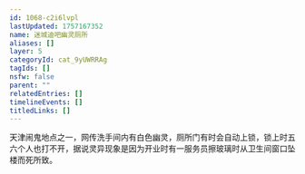 ```yaml
---
id: 1068-c2i6lvpl
lastUpdated: 1757167352
name: 迷城迪吧幽灵厕所
aliases: []
layer: 5
categoryId: cat_9yUWRRAg
tagIds: []
nsfw: false
parent: ""
relatedEntries: []
timelineEvents: []
titledLinks: []
---
```


天津闹鬼地点之一，网传洗手间内有白色幽灵，厕所门有时会自动上锁，锁上时五六个人也打不开，据说灵异现象是因为开业时有一服务员擦玻璃时从卫生间窗口坠楼而死所致。